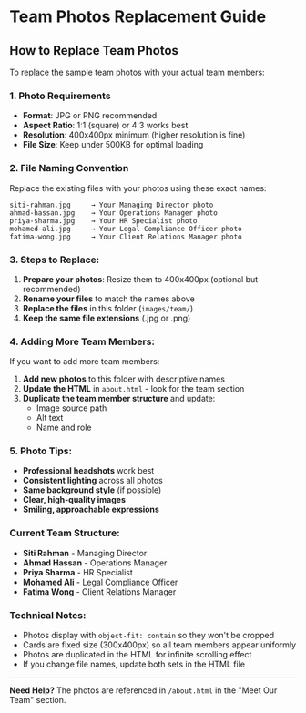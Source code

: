# Team Photos Replacement Guide

## How to Replace Team Photos

To replace the sample team photos with your actual team members:

### 1. Photo Requirements
- **Format**: JPG or PNG recommended
- **Aspect Ratio**: 1:1 (square) or 4:3 works best
- **Resolution**: 400x400px minimum (higher resolution is fine)
- **File Size**: Keep under 500KB for optimal loading

### 2. File Naming Convention
Replace the existing files with your photos using these exact names:

```
siti-rahman.jpg     → Your Managing Director photo
ahmad-hassan.jpg    → Your Operations Manager photo  
priya-sharma.jpg    → Your HR Specialist photo
mohamed-ali.jpg     → Your Legal Compliance Officer photo
fatima-wong.jpg     → Your Client Relations Manager photo
```

### 3. Steps to Replace:
1. **Prepare your photos**: Resize them to 400x400px (optional but recommended)
2. **Rename your files** to match the names above
3. **Replace the files** in this folder (`images/team/`)
4. **Keep the same file extensions** (.jpg or .png)

### 4. Adding More Team Members:
If you want to add more team members:

1. **Add new photos** to this folder with descriptive names
2. **Update the HTML** in `about.html` - look for the team section
3. **Duplicate the team member structure** and update:
   - Image source path
   - Alt text
   - Name and role

### 5. Photo Tips:
- **Professional headshots** work best
- **Consistent lighting** across all photos
- **Same background style** (if possible)
- **Clear, high-quality images**
- **Smiling, approachable expressions**

### Current Team Structure:
- **Siti Rahman** - Managing Director
- **Ahmad Hassan** - Operations Manager  
- **Priya Sharma** - HR Specialist
- **Mohamed Ali** - Legal Compliance Officer
- **Fatima Wong** - Client Relations Manager

### Technical Notes:
- Photos display with `object-fit: contain` so they won't be cropped
- Cards are fixed size (300x400px) so all team members appear uniformly
- Photos are duplicated in the HTML for infinite scrolling effect
- If you change file names, update both sets in the HTML file

---
**Need Help?** The photos are referenced in `/about.html` in the "Meet Our Team" section.